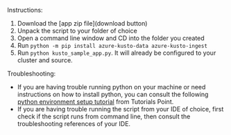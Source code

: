 Instructions:

1. Download the [app zip file](download button) 
2. Unpack the script to your folder of choice
3. Open a command line window and CD into the folder you created 
4. Run `python -m pip install azure-kusto-data azure-kusto-ingest`
5. Run `python kusto_sample_app.py`. It will already be configured to your cluster and source.

Troubleshooting:

* If you are having trouble running python on your machine or need instructions on how to install python, you can consult the following [python environment setup tutorial](https://www.tutorialspoint.com/python/python_environment.htm) from Tutorials Point.
* If you are having trouble running the script from your IDE of choice, first check if the script runs from command line, then consult the troubleshooting references of your IDE.   